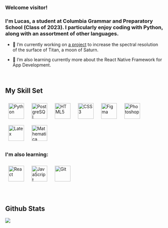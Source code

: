 

### Welcome visitor!  
<div align="center">
</div>  
  

### <div align="left">I'm Lucas, a student at Columbia Grammar and Preparatory School (Class of 2023). I particularly enjoy coding with Python, along with an assortment of other languages.</div>  
  

- 🔭 I’m currently working on [a project](https://github.com/lucaslibshutz/spectralResearch) to increase the spectral resolution of the surface of Titan, a moon of Saturn.   
  

- 🌱 I’m also learning currently more about the React Native Framework for App Development.  
  

<br/>  


## My Skill Set  
<div align="left">  
<img style="margin: 10px" "padding: 2px" src="https://profilinator.rishav.dev/skills-assets/python-original.svg" alt="Python" height="50" />  
<img style="margin: 10px" src="https://profilinator.rishav.dev/skills-assets/postgresql-original-wordmark.svg" alt="PostgreSQL" height="50" />  
<img style="margin: 10px" src="https://profilinator.rishav.dev/skills-assets/html5-original-wordmark.svg" alt="HTML5" height="50" />  
<img style="margin: 10px" src="https://profilinator.rishav.dev/skills-assets/css3-original-wordmark.svg" alt="CSS3" height="50" />  
<img style="margin: 10px" src="https://profilinator.rishav.dev/skills-assets/figma-icon.svg" alt="Figma" height="50" />  
<img style="margin: 10px" src="https://cdn.pixabay.com/photo/2015/11/27/10/55/photoshop-1065296_1280.jpg" alt="Photoshop" height="50" />  
<img style="margin: 10px" src="https://profilinator.rishav.dev/skills-assets/latex.png" alt="Latex" height="50" /> 
<img style="margin: 10px" src="https://upload.wikimedia.org/wikipedia/commons/thumb/2/20/Mathematica_Logo.svg/1200px-Mathematica_Logo.svg.png" alt="Mathematica" height="50" />
</div>  



### I'm also learning:  
<div align="left">  
<img style="margin: 10px" src="https://profilinator.rishav.dev/skills-assets/react-original-wordmark.svg" alt="React" height="50" />  
<img style="margin: 10px" src="https://profilinator.rishav.dev/skills-assets/javascript-original.svg" alt="JavaScript" height="50" />  
<img style="margin: 10px" src="https://profilinator.rishav.dev/skills-assets/git-scm-icon.svg" alt="Git" height="50" />  
</div>  

<br/>  


<!-- ## Connect with me  
<div align="center">
<a href="https://github.com/lucaslibshutz" target="_blank">
<img src=https://img.shields.io/badge/github-%2324292e.svg?&style=for-the-badge&logo=github&logoColor=white alt=github style="margin-bottom: 5px;" />
</a>  
</div>   -->
  

<br/>  


## Github Stats  
<div align="left"><img src="https://github-readme-stats.vercel.app/api?username=lucaslibshutz&show_icons=true&count_private=true&hide_border=true&theme=radical" align="center" /></div>  

<br/>  

  

<br/>  

  

<br/>  

  

<br/>  


<br />

